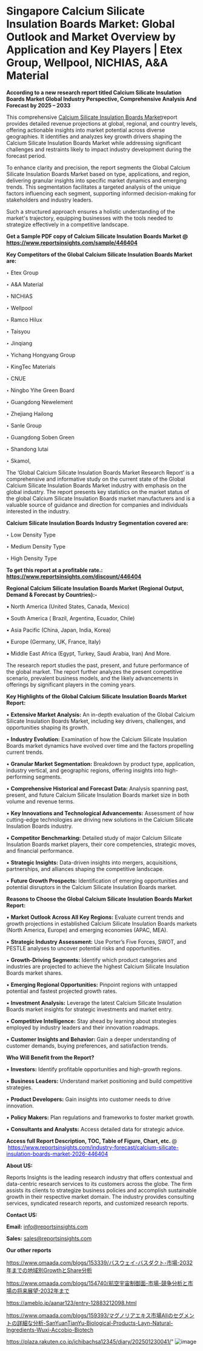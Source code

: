# Singapore Calcium Silicate Insulation Boards Market: Global Outlook and Market Overview by Application and Key Players | Etex Group, Wellpool, NICHIAS, A&A Material

<strong>According to a new research report titled Calcium Silicate Insulation Boards Market Global Industry Perspective, Comprehensive Analysis And Forecast by 2025 – 2033</strong>

This comprehensive <a href=https://www.reportsinsights.com/sample/446404>Calcium Silicate Insulation Boards Market</a>report provides detailed revenue projections at global, regional, and country levels, offering actionable insights into market potential across diverse geographies. It identifies and analyzes key growth drivers shaping the Calcium Silicate Insulation Boards Market while addressing significant challenges and restraints likely to impact industry development during the forecast period.

To enhance clarity and precision, the report segments the Global Calcium Silicate Insulation Boards Market based on type, applications, and region, delivering granular insights into specific market dynamics and emerging trends. This segmentation facilitates a targeted analysis of the unique factors influencing each segment, supporting informed decision-making for stakeholders and industry leaders.

Such a structured approach ensures a holistic understanding of the market's trajectory, equipping businesses with the tools needed to strategize effectively in a competitive landscape.

<strong>Get a Sample PDF copy of Calcium Silicate Insulation Boards Market </strong><strong>@<a href=https://www.reportsinsights.com/sample/446404 style=color:#0000ff;> https://www.reportsinsights.com/sample/446404</a></strong></font>

<strong>Key Competitors of the Global Calcium Silicate Insulation Boards Market are:</strong>

‣ Etex Group

‣ A&A Material

‣ NICHIAS

‣ Wellpool

‣ Ramco Hilux

‣ Taisyou

‣ Jinqiang

‣ Yichang Hongyang Group

‣ KingTec Materials

‣ CNUE

‣ Ningbo Yihe Green Board

‣ Guangdong Newelement

‣ Zhejiang Hailong

‣ Sanle Group

‣ Guangdong Soben Green

‣ Shandong lutai

‣ Skamol,

The ‘Global Calcium Silicate Insulation Boards Market Research Report’ is a comprehensive and informative study on the current state of the Global Calcium Silicate Insulation Boards Market industry with emphasis on the global industry. The report presents key statistics on the market status of the global Calcium Silicate Insulation Boards market manufacturers and is a valuable source of guidance and direction for companies and individuals interested in the industry.

<strong>Calcium Silicate Insulation Boards Industry Segmentation covered are:</strong>

‣ Low Density Type

‣ Medium Density Type

‣ High Density Type

<strong>To get this report at a profitable rate.: <a href=https://www.reportsinsights.com/discount/446404 style=color:#0000ff;>https://www.reportsinsights.com/discount/446404</a></strong></font>

<strong>Regional Calcium Silicate Insulation Boards Market (Regional Output, Demand &amp; Forecast by Countries):-</strong>

• North America (United States, Canada, Mexico)

• South America ( Brazil, Argentina, Ecuador, Chile)

• Asia Pacific (China, Japan, India, Korea)

• Europe (Germany, UK, France, Italy)

• Middle East Africa (Egypt, Turkey, Saudi Arabia, Iran) And More.

The research report studies the past, present, and future performance of the global market. The report further analyzes the present competitive scenario, prevalent business models, and the likely advancements in offerings by significant players in the coming years.

<strong>Key Highlights of the Global Calcium Silicate Insulation Boards Market Report:</strong>

• <strong>Extensive Market Analysis:</strong> An in-depth evaluation of the Global Calcium Silicate Insulation Boards Market, including key drivers, challenges, and opportunities shaping its growth.

• <strong>Industry Evolution:</strong> Examination of how the Calcium Silicate Insulation Boards market dynamics have evolved over time and the factors propelling current trends.

• <strong>Granular Market Segmentation:</strong> Breakdown by product type, application, industry vertical, and geographic regions, offering insights into high-performing segments.

• <strong>Comprehensive Historical and Forecast Data:</strong> Analysis spanning past, present, and future Calcium Silicate Insulation Boards market size in both volume and revenue terms.

• <strong>Key Innovations and Technological Advancements:</strong> Assessment of how cutting-edge technologies are driving new solutions in the Calcium Silicate Insulation Boards industry.

• <strong>Competitor Benchmarking:</strong> Detailed study of major Calcium Silicate Insulation Boards market players, their core competencies, strategic moves, and financial performance.

• <strong>Strategic Insights:</strong> Data-driven insights into mergers, acquisitions, partnerships, and alliances shaping the competitive landscape.

• <strong>Future Growth Prospects:</strong> Identification of emerging opportunities and potential disruptors in the Calcium Silicate Insulation Boards market.

<strong>Reasons to Choose the Global Calcium Silicate Insulation Boards Market Report:</strong>

• <strong>Market Outlook Across All Key Regions:</strong> Evaluate current trends and growth projections in established Calcium Silicate Insulation Boards markets (North America, Europe) and emerging economies (APAC, MEA).

• <strong>Strategic Industry Assessment:</strong> Use Porter’s Five Forces, SWOT, and PESTLE analyses to uncover potential risks and opportunities.

• <strong>Growth-Driving Segments:</strong> Identify which product categories and industries are projected to achieve the highest Calcium Silicate Insulation Boards market shares.

• <strong>Emerging Regional Opportunities:</strong> Pinpoint regions with untapped potential and fastest projected growth rates.

• <strong>Investment Analysis:</strong> Leverage the latest Calcium Silicate Insulation Boards market insights for strategic investments and market entry.

• <strong>Competitive Intelligence:</strong> Stay ahead by learning about strategies employed by industry leaders and their innovation roadmaps.

• <strong>Customer Insights and Behavior:</strong> Gain a deeper understanding of customer demands, buying preferences, and satisfaction trends.

<strong>Who Will Benefit from the Report?</strong>

• <strong>Investors:</strong> Identify profitable opportunities and high-growth regions.

• <strong>Business Leaders:</strong> Understand market positioning and build competitive strategies.

• <strong>Product Developers:</strong> Gain insights into customer needs to drive innovation.

• <strong>Policy Makers:</strong> Plan regulations and frameworks to foster market growth.

• <strong>Consultants and Analysts:</strong> Access detailed data for strategic advice.
</ul>
<strong>Access full Report Description, TOC, Table of Figure, Chart, etc. </strong>@  <a href=https://www.reportsinsights.com/industry-forecast/calcium-silicate-insulation-boards-market-2026-446404 style=color:#0000ff;>https://www.reportsinsights.com/industry-forecast/calcium-silicate-insulation-boards-market-2026-446404</a></font>

<strong><strong>About US</strong>:</strong>

Reports Insights is the leading research industry that offers contextual and data-centric research services to its customers across the globe. The firm assists its clients to strategize business policies and accomplish sustainable growth in their respective market domain. The industry provides consulting services, syndicated research reports, and customized research reports.

<strong>Contact US:</strong>

<p class=""""><b>Email:</b> <a href=mailto:info@reportsinsights.com>info@reportsinsights.com</a></p>
<p class=""""><b>Sales:</b> <a href=mailto:sales@reportsinsights.com>sales@reportsinsights.com</a></p>

<strong>Our other reports</strong>

<a href=https://www.omaada.com/blogs/153339/バスウェイ-バスダクト-市場-2032年までの地域別GrowthとShare分析>https://www.omaada.com/blogs/153339/バスウェイ-バスダクト-市場-2032年までの地域別GrowthとShare分析</a>

<a href=https://www.omaada.com/blogs/154740/航空宇宙制御面-市場-競争分析と市場の将来展望-2032年まで>https://www.omaada.com/blogs/154740/航空宇宙制御面-市場-競争分析と市場の将来展望-2032年まで</a>

<a href=https://ameblo.jp/aanar123/entry-12883212098.html>https://ameblo.jp/aanar123/entry-12883212098.html</a>

<a href=https://www.omaada.com/blogs/159393/マグノリアエキス市場Allのセグメントの詳細な分析-SanYuanTianYu-Biological-Products-Layn-Natural-Ingredients-Wuxi-Accobio-Biotech>https://www.omaada.com/blogs/159393/マグノリアエキス市場Allのセグメントの詳細な分析-SanYuanTianYu-Biological-Products-Layn-Natural-Ingredients-Wuxi-Accobio-Biotech</a>

<a href=https://plaza.rakuten.co.jp/ichibachsa12345/diary/202501230041/>https://plaza.rakuten.co.jp/ichibachsa12345/diary/202501230041/</a>"
![image](https://github.com/user-attachments/assets/dbbafe4b-c32f-4a92-ad54-dd1c04ae367b)
